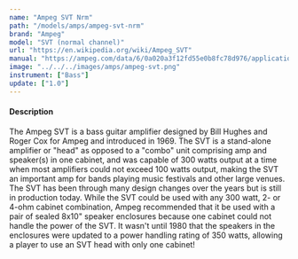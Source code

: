 ```yaml
---
name: "Ampeg SVT Nrm"
path: "/models/amps/ampeg-svt-nrm"
brand: "Ampeg"
model: "SVT (normal channel)"
url: "https://en.wikipedia.org/wiki/Ampeg_SVT"
manual: "https://ampeg.com/data/6/0a020a3f12fd55e0b8fc78d976/application/pdf/Owner%E2%80%99s%20Manual%20-%20English%20.pdf"
image: "../../../images/amps/ampeg-svt.png"
instrument: ["Bass"]
update: ["1.0"]
---
```


#### Description
The Ampeg SVT is a bass guitar amplifier designed by Bill Hughes and Roger Cox for Ampeg and introduced in 1969. The SVT is a stand-alone amplifier or "head" as opposed to a "combo" unit comprising amp and speaker(s) in one cabinet, and was capable of 300 watts output at a time when most amplifiers could not exceed 100 watts output, making the SVT an important amp for bands playing music festivals and other large venues. The SVT has been through many design changes over the years but is still in production today. While the SVT could be used with any 300 watt, 2- or 4-ohm cabinet combination, Ampeg recommended that it be used with a pair of sealed 8x10" speaker enclosures because one cabinet could not handle the power of the SVT. It wasn't until 1980 that the speakers in the enclosures were updated to a power handling rating of 350 watts, allowing a player to use an SVT head with only one cabinet!
